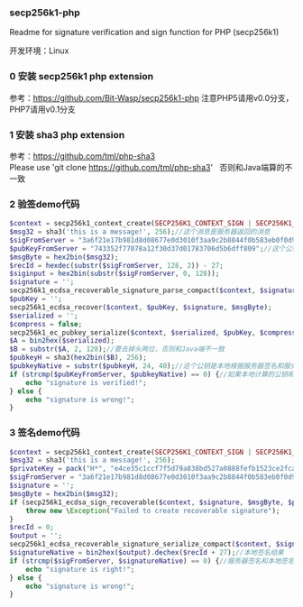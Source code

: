 ### secp256k1-php
Readme for signature verification and sign function for PHP (secp256k1)

开发环境：Linux

### 0 安装 secp256k1 php extension
参考：https://github.com/Bit-Wasp/secp256k1-php 注意PHP5请用v0.0分支，PHP7请用v0.1分支

### 1 安装 sha3 php extension
参考：https://github.com/tml/php-sha3   
Please use 'git clone https://github.com/tml/php-sha3'   否则和Java端算的不一致

### 2 验签demo代码

```php
$context = secp256k1_context_create(SECP256K1_CONTEXT_SIGN | SECP256K1_CONTEXT_VERIFY);
$msg32 = sha3('this is a message!', 256);//这个消息是服务器返回的消息
$sigFromServer = "3a6f21e17b981d8d08677e0d3010f3aa9c2b8844f0b583eb0f0d992592601c1c6698980277a4b401541250a192a316cb681e7571aa883d2974626f662c83fcc31c";//这个签名是服务器返回的签名
$pubKeyFromServer = "743352f77078a12f30d37d01783706d5b6dff809";//这个公钥是服务器返回的公钥
$msgByte = hex2bin($msg32);
$recId = hexdec(substr($sigFromServer, 128, 2)) - 27;
$siginput = hex2bin(substr($sigFromServer, 0, 128));
$signature = '';
secp256k1_ecdsa_recoverable_signature_parse_compact($context, $signature, $siginput, $recId);
$pubKey = '';
secp256k1_ecdsa_recover($context, $pubKey, $signature, $msgByte);
$serialized = '';
$compress = false;
secp256k1_ec_pubkey_serialize($context, $serialized, $pubKey, $compress);
$A = bin2hex($serialized);
$B = substr($A, 2, 128);//要去掉头两位，否则和Java端不一致
$pubkeyH = sha3(hex2bin($B), 256);
$pubkeyNative = substr($pubkeyH, 24, 40);//这个公钥是本地根据服务器签名和服务器返回的消息计算出来的
if (strcmp($pubKeyFromServer, $pubkeyNative) == 0) {//如果本地计算的公钥和服务器返回的公钥一致就说明签名正确
    echo "signature is verified!";
} else {
    echo "signature is wrong!";
}
```
### 3 签名demo代码
```php
$context = secp256k1_context_create(SECP256K1_CONTEXT_SIGN | SECP256K1_CONTEXT_VERIFY);
$msg32 = sha3('this is a message!', 256);
$privateKey = pack("H*", "e4ce35c1ccf7f5d79a838bd527a0888fefb1523ce2fca52abd681d0e493bd5ad");//与服务器采用同样的私钥
$sigFromServer = "3a6f21e17b981d8d08677e0d3010f3aa9c2b8844f0b583eb0f0d992592601c1c6698980277a4b401541250a192a316cb681e7571aa883d2974626f662c83fcc31c";//服务器签名结果
$signature = '';
$msgByte = hex2bin($msg32);
if (secp256k1_ecdsa_sign_recoverable($context, $signature, $msgByte, $privateKey) != 1) {
    throw new \Exception("Failed to create recoverable signature");
}
$recId = 0;
$output = '';
secp256k1_ecdsa_recoverable_signature_serialize_compact($context, $signature, $output, $recId);
$signatureNative = bin2hex($output).dechex($recId + 27);//本地签名结果
if (strcmp($sigFromServer, $signatureNative) == 0) {//服务器签名和本地签名对比
    echo "signature is right!";
} else {
    echo "signature is wrong!";
}
```

